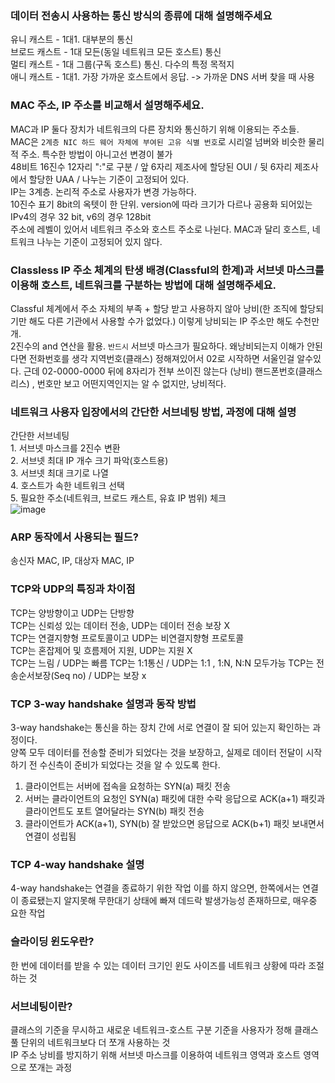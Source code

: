 ### 데이터 전송시 사용하는 통신 방식의 종류에 대해 설명해주세요  
유니 캐스트 - 1대1. 대부분의 통신  
브로드 캐스트 - 1대 모든(동일 네트워크 모든 호스트) 통신  
멀티 캐스트 - 1대 그룹(구독 호스트) 통신. 다수의 특정 목적지  
애니 캐스트 - 1대1. 가장 가까운 호스트에서 응답. -> 가까운 DNS 서버 찾을 때 사용  

### MAC 주소, IP 주소를 비교해서 설명해주세요.
MAC과 IP 둘다 장치가 네트워크의 다른 장치와 통신하기 위해 이용되는 주소들.  
MAC은 `2계층 NIC 하드 웨어 자체에 부여된 고유 식별 번호`로 시리얼 넘버와 비슷한 물리적 주소. 특수한 방법이 아니고선 변경이 불가  
48비트 16진수 12자리 ":"로 구분 / 앞 6자리 제조사에 할당된 OUI / 뒷 6자리 제조사에서 할당한 UAA / 나누는 기준이 고정되어 있다.  
IP는 3계층. 논리적 주소로 사용자가 변경 가능하다.  
10진수 표기 8bit의 옥텟이 한 단위. version에 따라 크기가 다르나 공용화 되어있는 IPv4의 경우 32 bit, v6의 경우 128bit  
주소에 레벨이 있어서 네트워크 주소와 호스트 주소로 나뉜다. MAC과 달리 호스트, 네트워크 나누는 기준이 고정되어 있지 않다.

### Classless IP 주소 체계의 탄생 배경(Classful의 한계)과 서브넷 마스크를 이용해 호스트, 네트워크를 구분하는 방법에 대해 설명해주세요.
Classful 체계에서 주소 자체의 부족 + 할당 받고 사용하지 않아 낭비(한 조직에 할당되기만 해도 다른 기관에서 사용할 수가 없었다.) 이렇게 낭비되는 IP 주소만 해도 수천만 개.  
2진수의 and 연산을 활용. `반드시` 서브넷 마스크가 필요하다.
왜낭비되는지 이해가 안된다면 전화번호를 생각
지역번호(클래스) 정해져있어서 02로 시작하면 서울인걸 알수있다. 근데 02-0000-0000 뒤에 8자리가 전부 쓰이진 않는다 (낭비)
핸드폰번호(클래스리스) , 번호만 보고 어떤지역인지는 알 수 없지만, 낭비적다.

### 네트워크 사용자 입장에서의 간단한 서브네팅 방법, 과정에 대해 설명
간단한 서브네팅  
	1. 서브넷 마스크를 2진수 변환  
	2. 서브넷 최대 IP 개수 크기 파악(호스트용)  
	3. 서브넷 최대 크기로 나열  
	4. 호스트가 속한 네트워크 선택  
	5. 필요한 주소(네트워크, 브로드 캐스트, 유효 IP 범위) 체크  
![image](https://user-images.githubusercontent.com/72867880/161293680-20a44dce-cc08-4113-bb73-e26b08a70a41.png)


### ARP 동작에서 사용되는 필드?
송신자 MAC, IP, 대상자 MAC, IP

### TCP와 UDP의 특징과 차이점
TCP는 양방향이고 UDP는 단방향  
TCP는 신뢰성 있는 데이터 전송, UDP는 데이터 전송 보장 X  
TCP는 연결지향형 프로토콜이고 UDP는 비연결지향형 프로토콜  
TCP는 혼잡제어 및 흐름제어 지원, UDP는 지원 X  
TCP는 느림 / UDP는 빠름
TCP는 1:1통신 / UDP는 1:1 , 1:N, N:N 모두가능
TCP는 전송순서보장(Seq no) / UDP는 보장 x

### TCP 3-way handshake 설명과 동작 방법
3-way handshake는 통신을 하는 장치 간에 서로 연결이 잘 되어 있는지 확인하는 과정이다.  
양쪽 모두 데이터를 전송할 준비가 되었다는 것을 보장하고, 실제로 데이터 전달이 시작하기 전 수신측이 준비가 되었다는 것을 알 수 있도록 한다.

1) 클라이언트는 서버에 접속을 요청하는 SYN(a) 패킷 전송  
2) 서버는 클라이언트의 요청인 SYN(a) 패킷에 대한 수락 응답으로 ACK(a+1) 패킷과 클라이언트도 포트 열어달라는 SYN(b) 패킷 전송  
3) 클라이언트가 ACK(a+1), SYN(b) 잘 받았으면 응답으로 ACK(b+1) 패킷 보내면서 연결이 성립됨  

### TCP 4-way handshake 설명 
4-way handshake는 연결을 종료하기 위한 작업
이를 하지 않으면, 한쪽에서는 연결이 종료됐는지 알지못해 무한대기 상태에 빠져 데드락 발생가능성 존재하므로, 매우중 요한 작업

### 슬라이딩 윈도우란?
한 번에 데이터를 받을 수 있는 데이터 크기인 윈도 사이즈를 네트워크 상황에 따라 조절하는 것

### 서브네팅이란?
클래스의 기준을 무시하고 새로운 네트워크-호스트 구분 기준을 사용자가 정해 클래스풀 단위의 네트워크보다 더 쪼개 사용하는 것  
IP 주소 낭비를 방지하기 위해 서브넷 마스크를 이용하여 네트워크 영역과 호스트 영역으로 쪼개는 과정
